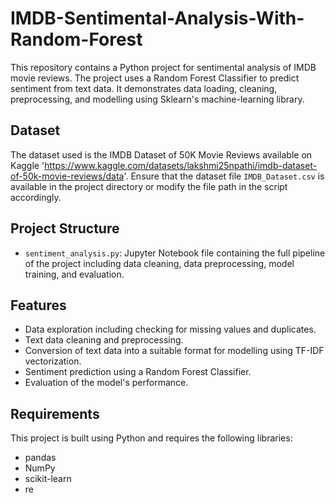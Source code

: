 # IMDB-Sentimental-Analysis-With-Random-Forest

This repository contains a Python project for sentimental analysis of IMDB movie reviews. The project uses a Random Forest Classifier to predict sentiment from text data. It demonstrates data loading, cleaning, preprocessing, and modelling using Sklearn's machine-learning library.

## Dataset

The dataset used is the IMDB Dataset of 50K Movie Reviews available on Kaggle 'https://www.kaggle.com/datasets/lakshmi25npathi/imdb-dataset-of-50k-movie-reviews/data'. Ensure that the dataset file `IMDB_Dataset.csv` is available in the project directory or modify the file path in the script accordingly.

## Project Structure

- `sentiment_analysis.py`: Jupyter Notebook file containing the full pipeline of the project including data cleaning, data preprocessing, model training, and evaluation.

## Features

- Data exploration including checking for missing values and duplicates.
- Text data cleaning and preprocessing.
- Conversion of text data into a suitable format for modelling using TF-IDF vectorization.
- Sentiment prediction using a Random Forest Classifier.
- Evaluation of the model's performance.

## Requirements

This project is built using Python and requires the following libraries:
- pandas
- NumPy
- scikit-learn
- re
